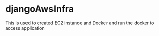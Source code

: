 # djangoAwsInfra
This is used to created EC2 instance and Docker and run the docker to access application 
